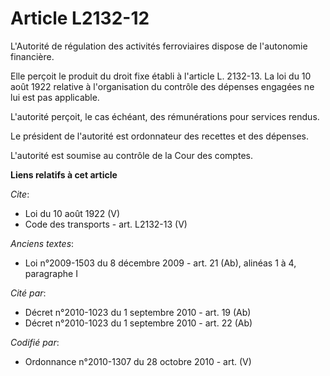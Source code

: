# Article L2132-12

L'Autorité de régulation des activités ferroviaires dispose de l'autonomie financière. 

Elle perçoit le produit du droit fixe établi à l'article L. 2132-13. La loi du 10 août 1922 relative à l'organisation du
contrôle des dépenses engagées ne lui est pas applicable.

L'autorité perçoit, le cas échéant, des rémunérations pour services rendus. 

Le président de l'autorité est ordonnateur des recettes et des dépenses.

L'autorité est soumise au contrôle de la Cour des comptes.

**Liens relatifs à cet article**

_Cite_:

  - Loi du 10 août 1922 (V)
  - Code des transports - art. L2132-13 (V)

_Anciens textes_:

  - Loi n°2009-1503 du 8 décembre 2009 - art. 21 (Ab), alinéas 1 à 4, paragraphe I

_Cité par_:

  - Décret n°2010-1023 du 1 septembre 2010 - art. 19 (Ab)
  - Décret n°2010-1023 du 1 septembre 2010 - art. 22 (Ab)

_Codifié par_:

  - Ordonnance n°2010-1307 du 28 octobre 2010 - art. (V)
